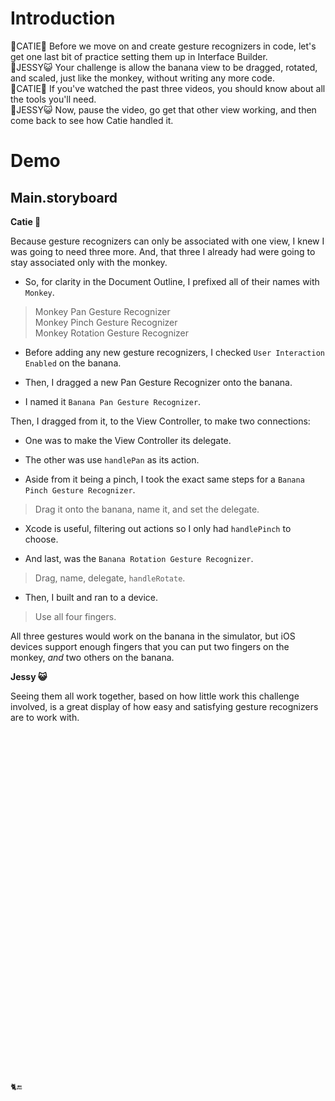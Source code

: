 # Introduction

👯CATIE🐸 Before we move on and create gesture recognizers in code, let's get one last bit of practice setting them up in Interface Builder.  
👯JESSY😺 Your challenge is allow the banana view to be dragged, rotated, and scaled, just like the monkey, without writing any more code.  
👯CATIE🐸 If you've watched the past three videos, you should know about all the tools you'll need.  
👯JESSY😺 Now, pause the video, go get that other view working, and then come back to see how Catie handled it.

# Demo

## Main.storyboard

**Catie 🐸**

Because gesture recognizers can only be associated with one view, I knew I was going to need three more. And, that three I already had were going to stay associated only with the monkey.

* So, for clarity in the Document Outline, I prefixed all of their names with `Monkey`.

> Monkey Pan Gesture Recognizer  
> Monkey Pinch Gesture Recognizer  
> Monkey Rotation Gesture Recognizer

* Before adding any new gesture recognizers, I checked `User Interaction Enabled` on the banana.

* Then, I dragged a new Pan Gesture Recognizer onto the banana.

* I named it `Banana Pan Gesture Recognizer`.

Then, I dragged from it, to the View Controller, to make two connections:

* One was to make the View Controller its delegate.

* The other was use `handlePan` as its action.

* Aside from it being a pinch, I took the exact same steps for a `Banana Pinch Gesture Recognizer`.

> Drag it onto the banana, name it, and set the delegate.

* Xcode is useful, filtering out actions so I only had `handlePinch` to choose.

* And last, was the `Banana Rotation Gesture Recognizer`.

> Drag, name, delegate, `handleRotate`.

* Then, I built and ran to a device.

> Use all four fingers.

All three gestures would work on the banana in the simulator, but iOS devices support enough fingers that you can put two fingers on the monkey, *and* two others on the banana. 

**Jessy 😺**

Seeing them all work together, based on how little work this challenge involved, is a great display of how easy and satisfying gesture recognizers are to work with.

```








































🐈🔚
```

